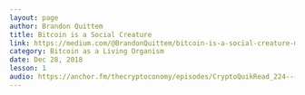 ```yaml
---
layout: page
author: Brandon Quittem
title: Bitcoin is a Social Creature
link: https://medium.com/@BrandonQuittem/bitcoin-is-a-social-creature-mushroom-part-2-3-6a05c3abe8f0
category: Bitcoin as a Living Organism
date: Dec 28, 2018
lesson: 1
audio: https://anchor.fm/thecryptoconomy/episodes/CryptoQuikRead_224---Bitcoin-is-a-Social-Creature--Mycelium-Part-2-Brandon-Quittem-e3iq3u/a-acc8oj
---
```

